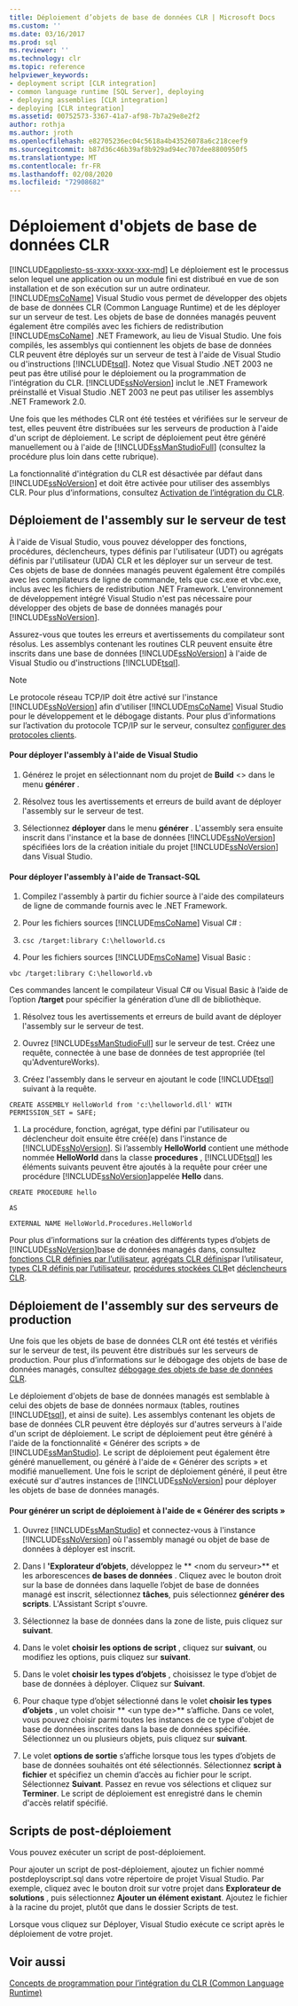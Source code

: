 ```yaml
---
title: Déploiement d’objets de base de données CLR | Microsoft Docs
ms.custom: ''
ms.date: 03/16/2017
ms.prod: sql
ms.reviewer: ''
ms.technology: clr
ms.topic: reference
helpviewer_keywords:
- deployment script [CLR integration]
- common language runtime [SQL Server], deploying
- deploying assemblies [CLR integration]
- deploying [CLR integration]
ms.assetid: 00752573-3367-41a7-af98-7b7a29e8e2f2
author: rothja
ms.author: jroth
ms.openlocfilehash: e82705236ec04c5618a4b43526078a6c218ceef9
ms.sourcegitcommit: b87d36c46b39af8b929ad94ec707dee8800950f5
ms.translationtype: MT
ms.contentlocale: fr-FR
ms.lasthandoff: 02/08/2020
ms.locfileid: "72908682"
---
```

# <a name="deploying-clr-database-objects"></a>Déploiement d'objets de base de données CLR
[!INCLUDE[appliesto-ss-xxxx-xxxx-xxx-md](../../includes/appliesto-ss-xxxx-xxxx-xxx-md.md)]
  Le déploiement est le processus selon lequel une application ou un module fini est distribué en vue de son installation et de son exécution sur un autre ordinateur. 
  [!INCLUDE[msCoName](../../includes/msconame-md.md)] Visual Studio vous permet de développer des objets de base de données CLR (Common Language Runtime) et de les déployer sur un serveur de test. Les objets de base de données managés peuvent également être compilés avec les fichiers de redistribution [!INCLUDE[msCoName](../../includes/msconame-md.md)] .NET Framework, au lieu de Visual Studio. Une fois compilés, les assemblys qui contiennent les objets de base de données CLR peuvent être déployés sur un serveur de test à l'aide de Visual Studio ou d'instructions [!INCLUDE[tsql](../../includes/tsql-md.md)]. Notez que Visual Studio .NET 2003 ne peut pas être utilisé pour le déploiement ou la programmation de l'intégration du CLR. 
  [!INCLUDE[ssNoVersion](../../includes/ssnoversion-md.md)] inclut le .NET Framework préinstallé et Visual Studio .NET 2003 ne peut pas utiliser les assemblys .NET Framework 2.0.  
  
 Une fois que les méthodes CLR ont été testées et vérifiées sur le serveur de test, elles peuvent être distribuées sur les serveurs de production à l'aide d'un script de déploiement. Le script de déploiement peut être généré manuellement ou à l'aide de [!INCLUDE[ssManStudioFull](../../includes/ssmanstudiofull-md.md)] (consultez la procédure plus loin dans cette rubrique).  
  
 La fonctionnalité d'intégration du CLR est désactivée par défaut dans [!INCLUDE[ssNoVersion](../../includes/ssnoversion-md.md)] et doit être activée pour utiliser des assemblys CLR. Pour plus d’informations, consultez [Activation de l’intégration du CLR](../../relational-databases/clr-integration/clr-integration-enabling.md).  
  
## <a name="deploying-the-assembly-to-the-test-server"></a>Déploiement de l'assembly sur le serveur de test  
 À l'aide de Visual Studio, vous pouvez développer des fonctions, procédures, déclencheurs, types définis par l'utilisateur (UDT) ou agrégats définis par l'utilisateur (UDA) CLR et les déployer sur un serveur de test. Ces objets de base de données managés peuvent également être compilés avec les compilateurs de ligne de commande, tels que csc.exe et vbc.exe, inclus avec les fichiers de redistribution .NET Framework. L'environnement de développement intégré Visual Studio n'est pas nécessaire pour développer des objets de base de données managés pour [!INCLUDE[ssNoVersion](../../includes/ssnoversion-md.md)].  
  
 Assurez-vous que toutes les erreurs et avertissements du compilateur sont résolus. Les assemblys contenant les routines CLR peuvent ensuite être inscrits dans une base de données [!INCLUDE[ssNoVersion](../../includes/ssnoversion-md.md)] à l'aide de Visual Studio ou d'instructions [!INCLUDE[tsql](../../includes/tsql-md.md)].  
  
> [!NOTE]  
>  Le protocole réseau TCP/IP doit être activé sur l'instance [!INCLUDE[ssNoVersion](../../includes/ssnoversion-md.md)] afin d'utiliser [!INCLUDE[msCoName](../../includes/msconame-md.md)] Visual Studio pour le développement et le débogage distants. Pour plus d’informations sur l’activation du protocole TCP/IP sur le serveur, consultez [configurer des protocoles clients](../../database-engine/configure-windows/configure-client-protocols.md).  
  
#### <a name="to-deploy-the-assembly-using-visual-studio"></a>Pour déployer l'assembly à l'aide de Visual Studio  
  
1.  Générez le projet en sélectionnant nom du projet de **Build** \<> dans le menu **générer** .  
  
2.  Résolvez tous les avertissements et erreurs de build avant de déployer l'assembly sur le serveur de test.  
  
3.  Sélectionnez **déployer** dans le menu **générer** . L'assembly sera ensuite inscrit dans l'instance et la base de données [!INCLUDE[ssNoVersion](../../includes/ssnoversion-md.md)] spécifiées lors de la création initiale du projet [!INCLUDE[ssNoVersion](../../includes/ssnoversion-md.md)] dans Visual Studio.  

#### <a name="to-deploy-the-assembly-using-transact-sql"></a>Pour déployer l'assembly à l'aide de Transact-SQL  
  
1.  Compilez l'assembly à partir du fichier source à l'aide des compilateurs de ligne de commande fournis avec le .NET Framework.  
  
2.  Pour les fichiers sources [!INCLUDE[msCoName](../../includes/msconame-md.md)] Visual C# :  
  
3.  `csc /target:library C:\helloworld.cs`  
  
4.  Pour les fichiers sources [!INCLUDE[msCoName](../../includes/msconame-md.md)] Visual Basic :  
  
 `vbc /target:library C:\helloworld.vb`  
  
 Ces commandes lancent le compilateur Visual C# ou Visual Basic à l’aide de l’option **/target** pour spécifier la génération d’une dll de bibliothèque.  
  
1.  Résolvez tous les avertissements et erreurs de build avant de déployer l'assembly sur le serveur de test.  
  
2.  Ouvrez [!INCLUDE[ssManStudioFull](../../includes/ssmanstudiofull-md.md)] sur le serveur de test. Créez une requête, connectée à une base de données de test appropriée (tel qu'AdventureWorks).  
  
3.  Créez l'assembly dans le serveur en ajoutant le code [!INCLUDE[tsql](../../includes/tsql-md.md)] suivant à la requête.  
  
 `CREATE ASSEMBLY HelloWorld from 'c:\helloworld.dll' WITH PERMISSION_SET = SAFE;`  
  
1.  La procédure, fonction, agrégat, type défini par l'utilisateur ou déclencheur doit ensuite être créé(e) dans l'instance de [!INCLUDE[ssNoVersion](../../includes/ssnoversion-md.md)]. Si l’assembly **HelloWorld** contient une méthode nommée **HelloWorld** dans la classe **procedures** , [!INCLUDE[tsql](../../includes/tsql-md.md)] les éléments suivants peuvent être ajoutés à la requête pour créer une procédure [!INCLUDE[ssNoVersion](../../includes/ssnoversion-md.md)]appelée **Hello** dans.  
  
 `CREATE PROCEDURE hello`  
  
 `AS`  
  
 `EXTERNAL NAME HelloWorld.Procedures.HelloWorld`  
  
 Pour plus d’informations sur la création des différents types d’objets de [!INCLUDE[ssNoVersion](../../includes/ssnoversion-md.md)]base de données managés dans, consultez [fonctions CLR définies par l’utilisateur](../../relational-databases/clr-integration-database-objects-user-defined-functions/clr-user-defined-functions.md), [agrégats CLR définis](../../relational-databases/clr-integration-database-objects-user-defined-functions/clr-user-defined-aggregates.md)par l’utilisateur, [types CLR définis par l’utilisateur](../../relational-databases/clr-integration-database-objects-user-defined-types/clr-user-defined-types.md), [procédures stockées CLR](https://msdn.microsoft.com/library/bbdd51b2-a9b4-4916-ba6f-7957ac6c3f33)et [déclencheurs CLR](https://msdn.microsoft.com/library/302a4e4a-3172-42b6-9cc0-4a971ab49c1c).  
  
## <a name="deploying-the-assembly-to-production-servers"></a>Déploiement de l'assembly sur des serveurs de production  
 Une fois que les objets de base de données CLR ont été testés et vérifiés sur le serveur de test, ils peuvent être distribués sur les serveurs de production. Pour plus d’informations sur le débogage des objets de base de données managés, consultez [débogage des objets de base de données CLR](../../relational-databases/clr-integration/debugging-clr-database-objects.md).  
  
 Le déploiement d'objets de base de données managés est semblable à celui des objets de base de données normaux (tables, routines [!INCLUDE[tsql](../../includes/tsql-md.md)], et ainsi de suite). Les assemblys contenant les objets de base de données CLR peuvent être déployés sur d'autres serveurs à l'aide d'un script de déploiement. Le script de déploiement peut être généré à l'aide de la fonctionnalité « Générer des scripts » de [!INCLUDE[ssManStudio](../../includes/ssmanstudio-md.md)]. Le script de déploiement peut également être généré manuellement, ou généré à l'aide de « Générer des scripts » et modifié manuellement. Une fois le script de déploiement généré, il peut être exécuté sur d'autres instances de [!INCLUDE[ssNoVersion](../../includes/ssnoversion-md.md)] pour déployer les objets de base de données managés.  
  
#### <a name="to-generate-a-deployment-script-using-generate-scripts"></a>Pour générer un script de déploiement à l'aide de « Générer des scripts »  
  
1.  Ouvrez [!INCLUDE[ssManStudio](../../includes/ssmanstudio-md.md)] et connectez-vous à l'instance [!INCLUDE[ssNoVersion](../../includes/ssnoversion-md.md)] où l'assembly managé ou objet de base de données à déployer est inscrit.  
  
2.  Dans l **'Explorateur d’objets**, développez le ** \<nom du serveur>** et les arborescences **de bases de données** . Cliquez avec le bouton droit sur la base de données dans laquelle l’objet de base de données managé est inscrit, sélectionnez **tâches**, puis sélectionnez **générer des scripts**. L'Assistant Script s'ouvre.  
  
3.  Sélectionnez la base de données dans la zone de liste, puis cliquez sur **suivant**.  
  
4.  Dans le volet **choisir les options de script** , cliquez sur **suivant**, ou modifiez les options, puis cliquez sur **suivant**.  
  
5.  Dans le volet **choisir les types d’objets** , choisissez le type d’objet de base de données à déployer. Cliquez sur **Suivant**.  
  
6.  Pour chaque type d’objet sélectionné dans le volet **choisir les types d’objets** , un volet choisir ** \<un type de>** s’affiche. Dans ce volet, vous pouvez choisir parmi toutes les instances de ce type d'objet de base de données inscrites dans la base de données spécifiée. Sélectionnez un ou plusieurs objets, puis cliquez sur **suivant**.  
  
7.  Le volet **options de sortie** s’affiche lorsque tous les types d’objets de base de données souhaités ont été sélectionnés. Sélectionnez **script à fichier** et spécifiez un chemin d’accès au fichier pour le script. Sélectionnez **Suivant**. Passez en revue vos sélections et cliquez sur **Terminer**. Le script de déploiement est enregistré dans le chemin d'accès relatif spécifié.  
  
## <a name="post-deployment-scripts"></a>Scripts de post-déploiement  
 Vous pouvez exécuter un script de post-déploiement.  
  
 Pour ajouter un script de post-déploiement, ajoutez un fichier nommé postdeployscript.sql dans votre répertoire de projet Visual Studio. Par exemple, cliquez avec le bouton droit sur votre projet dans **Explorateur de solutions** , puis sélectionnez **Ajouter un élément existant**. Ajoutez le fichier à la racine du projet, plutôt que dans le dossier Scripts de test.  
  
 Lorsque vous cliquez sur Déployer, Visual Studio exécute ce script après le déploiement de votre projet.  
  
## <a name="see-also"></a>Voir aussi  
 [Concepts de programmation pour l’intégration du CLR &#40;Common Language Runtime&#41;](../../relational-databases/clr-integration/common-language-runtime-clr-integration-programming-concepts.md)  
  
  
